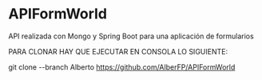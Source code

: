 # APIFormWorld
API realizada con Mongo y Spring Boot para una aplicación de formularios

PARA CLONAR HAY QUE EJECUTAR EN CONSOLA LO SIGUIENTE: 

git clone --branch Alberto https://github.com/AlberFP/APIFormWorld
